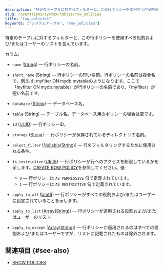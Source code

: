 ```yaml
---
description: "特定のテーブルに対するフィルターと、この行ポリシーを使用すべき役割および/またはユーザーのリストを含むシステムテーブル。"
slug: /operations/system-tables/row_policies
title: "row_policies"
keywords: ["システムテーブル", "row_policies"]
---
```


特定のテーブルに対するフィルターと、この行ポリシーを使用すべき役割および/またはユーザーのリストを含んでいます。

カラム:
- `name` ([String](../../sql-reference/data-types/string.md)) — 行ポリシーの名前。

- `short_name` ([String](../../sql-reference/data-types/string.md)) — 行ポリシーの短い名前。行ポリシーの名前は複合名で、例えば: myfilter ON mydb.mytableのようになります。ここで「myfilter ON mydb.mytable」が行ポリシーの名前であり、「myfilter」が短い名前です。

- `database` ([String](../../sql-reference/data-types/string.md)) — データベース名。

- `table` ([String](../../sql-reference/data-types/string.md)) — テーブル名。データベース用のポリシーの場合は空です。

- `id` ([UUID](../../sql-reference/data-types/uuid.md)) — 行ポリシーID。

- `storage` ([String](../../sql-reference/data-types/string.md)) — 行ポリシーが保存されているディレクトリの名前。

- `select_filter` ([Nullable](../../sql-reference/data-types/nullable.md)([String](../../sql-reference/data-types/string.md))) — 行をフィルタリングするために使用される条件。

- `is_restrictive` ([UInt8](../../sql-reference/data-types/int-uint.md#uint-ranges)) — 行ポリシーが行へのアクセスを制限しているかを示します。[CREATE ROW POLICY](../../sql-reference/statements/create/row-policy.md#create-row-policy-as)を参照してください。値:
  - `0` — 行ポリシーは `AS PERMISSIVE` 句で定義されています。
  - `1` — 行ポリシーは `AS RESTRICTIVE` 句で定義されています。

- `apply_to_all` ([UInt8](../../sql-reference/data-types/int-uint.md#uint-ranges)) — 行ポリシーがすべての役割および/またはユーザーに設定されていることを示します。

- `apply_to_list` ([Array](../../sql-reference/data-types/array.md)([String](../../sql-reference/data-types/string.md))) — 行ポリシーが適用される役割および/またはユーザーのリスト。

- `apply_to_except` ([Array](../../sql-reference/data-types/array.md)([String](../../sql-reference/data-types/string.md))) — 行ポリシーが適用されるのはすべての役割および/またはユーザーですが、リストに記載されたものは除外されます。

## 関連項目 {#see-also}

- [SHOW POLICIES](../../sql-reference/statements/show.md#show-policies-statement)
